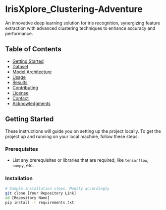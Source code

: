 # IrisXplore_Clustering-Adventure
An innovative deep learning solution for iris recognition, synergizing feature extraction with advanced clustering techniques to enhance accuracy and performance.

## Table of Contents

- [Getting Started](#getting-started)
- [Dataset](#dataset)
- [Model Architecture](#model-architecture)
- [Usage](#usage)
- [Results](#results)
- [Contributing](#contributing)
- [License](#license)
- [Contact](#contact)
- [Acknowledgments](#acknowledgments)

## Getting Started

These instructions will guide you on setting up the project locally. To get the project up and running on your local machine, follow these steps:

### Prerequisites
* List any prerequisites or libraries that are required, like `tensorflow`, `numpy`, etc.

### Installation
```bash
# Sample installation steps. Modify accordingly
git clone [Your Repository Link]
cd [Repository Name]
pip install -r requirements.txt
